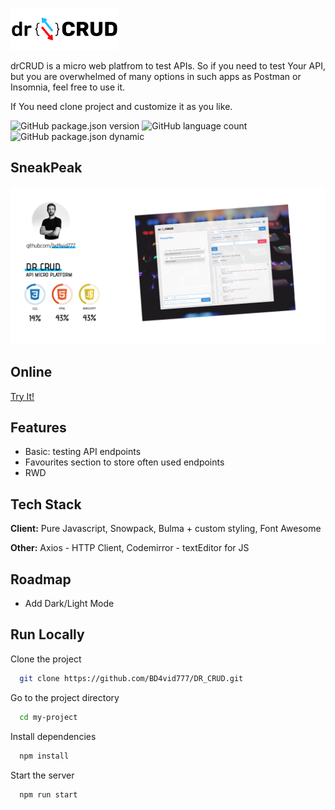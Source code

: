 ![Preview](https://github.com/BD4vid777/DR_CRUD/blob/main/CRUD_logo.png)

drCRUD is a micro web platfrom to test APIs.
So if you need to test Your API, but you are overwhelmed of many options in such apps as Postman or Insomnia, feel free to use it.

If You need clone project and customize it as you like.

![GitHub package.json version](https://img.shields.io/github/package-json/v/BD4vid777/DR_CRUD)
![GitHub language count](https://img.shields.io/github/languages/count/BD4vid777/DR_CRUD)
![GitHub package.json dynamic](https://img.shields.io/github/package-json/keywords/BD4vid777/DR_CRUD)

## SneakPeak

![Preview](https://github.com/BD4vid777/DR_CRUD/blob/main/img/CRUD_Sneakpeak.png)

## Online
[Try It!](https://agitated-jang-c98e6f.netlify.app/)

## Features

- Basic: testing API endpoints
- Favourites section to store often used endpoints
- RWD

## Tech Stack
**Client:** Pure Javascript, Snowpack, Bulma + custom styling, Font Awesome

**Other:** Axios - HTTP Client, Codemirror - textEditor for JS


## Roadmap

- Add Dark/Light Mode

## Run Locally

Clone the project

```bash
  git clone https://github.com/BD4vid777/DR_CRUD.git
```

Go to the project directory

```bash
  cd my-project
```

Install dependencies

```bash
  npm install
```

Start the server

```bash
  npm run start
```

